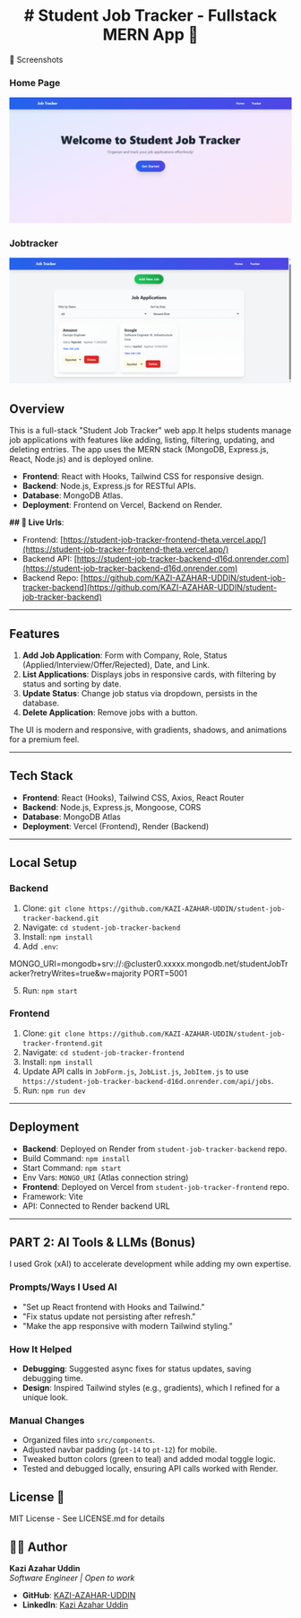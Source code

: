 ## <h1 align="center"># Student Job Tracker - Fullstack MERN App 🚀</h1>



🌌 Screenshots

### Home Page
![Home Page](/public/homepage.png)

### Jobtracker
![Jobtracker](/public/jobtracker.png)


## Overview
This is a full-stack "Student Job Tracker" web app.It helps students manage job applications with features like adding, listing, filtering, updating, and deleting entries. The app uses the MERN stack (MongoDB, Express.js, React, Node.js) and is deployed online.

- **Frontend**: React with Hooks, Tailwind CSS for responsive design.
- **Backend**: Node.js, Express.js for RESTful APIs.
- **Database**: MongoDB Atlas.
- **Deployment**: Frontend on Vercel, Backend on Render.

**## 🎉 Live Urls**:
- Frontend: [https://student-job-tracker-frontend-theta.vercel.app/](https://student-job-tracker-frontend-theta.vercel.app/)
- Backend API: [https://student-job-tracker-backend-d16d.onrender.com](https://student-job-tracker-backend-d16d.onrender.com)
- Backend Repo: [https://github.com/KAZI-AZAHAR-UDDIN/student-job-tracker-backend](https://github.com/KAZI-AZAHAR-UDDIN/student-job-tracker-backend)


---

## Features
1. **Add Job Application**: Form with Company, Role, Status (Applied/Interview/Offer/Rejected), Date, and Link.
2. **List Applications**: Displays jobs in responsive cards, with filtering by status and sorting by date.
3. **Update Status**: Change job status via dropdown, persists in the database.
4. **Delete Application**: Remove jobs with a button.

The UI is modern and responsive, with gradients, shadows, and animations for a premium feel.

---

## Tech Stack
- **Frontend**: React (Hooks), Tailwind CSS, Axios, React Router
- **Backend**: Node.js, Express.js, Mongoose, CORS
- **Database**: MongoDB Atlas
- **Deployment**: Vercel (Frontend), Render (Backend)

---

## Local Setup
### Backend
1. Clone: `git clone https://github.com/KAZI-AZAHAR-UDDIN/student-job-tracker-backend.git`
2. Navigate: `cd student-job-tracker-backend`
3. Install: `npm install`
4. Add `.env`:

MONGO_URI=mongodb+srv://<user>:<password>@cluster0.xxxxx.mongodb.net/studentJobTracker?retryWrites=true&w=majority
PORT=5001


5. Run: `npm start`

### Frontend
1. Clone: `git clone https://github.com/KAZI-AZAHAR-UDDIN/student-job-tracker-frontend.git`
2. Navigate: `cd student-job-tracker-frontend`
3. Install: `npm install`
4. Update API calls in `JobForm.js`, `JobList.js`, `JobItem.js` to use `https://student-job-tracker-backend-d16d.onrender.com/api/jobs`.
5. Run: `npm run dev`

---

## Deployment
- **Backend**: Deployed on Render from `student-job-tracker-backend` repo.
- Build Command: `npm install`
- Start Command: `npm start`
- Env Vars: `MONGO_URI` (Atlas connection string)
- **Frontend**: Deployed on Vercel from `student-job-tracker-frontend` repo.
- Framework: Vite
- API: Connected to Render backend URL

---

## PART 2: AI Tools & LLMs (Bonus)
I used Grok (xAI) to accelerate development while adding my own expertise.

### Prompts/Ways I Used AI
- "Set up React frontend with Hooks and Tailwind."
- "Fix status update not persisting after refresh."
- "Make the app responsive with modern Tailwind styling."

### How It Helped
- **Debugging**: Suggested async fixes for status updates, saving debugging time.
- **Design**: Inspired Tailwind styles (e.g., gradients), which I refined for a unique look.

### Manual Changes
- Organized files into `src/components`.
- Adjusted navbar padding (`pt-14` to `pt-12`) for mobile.
- Tweaked button colors (green to teal) and added modal toggle logic.
- Tested and debugged locally, ensuring API calls worked with Render.



## License 📄
MIT License - See LICENSE.md for details


## 👨‍💻 Author
**Kazi Azahar Uddin**  
*Software Engineer | Open to work*  

- **GitHub**: [KAZI-AZAHAR-UDDIN](https://github.com/KAZI-AZAHAR-UDDIN)  
- **LinkedIn**: [Kazi Azahar Uddin](https://www.linkedin.com/in/kazi-azahar-uddin-8b879b205/)  


